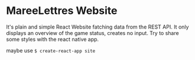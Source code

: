 # MareeLettres Website

It's plain and simple React Website fatching data from the REST API. It only displays an overview of the game status, creates no input. Try to share some styles with the react native app.

maybe use `$ create-react-app site`